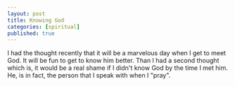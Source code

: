 ```yaml
---
layout: post
title: Knowing God
categories: [spiritual]
published: true
---
```


I had the thought recently that it will be a marvelous day when I get to meet God. It will be fun to get to know him better. Than I had a second thought which is, it would be a real shame if I didn't know God by the time I met him. He, is in fact, the person that I speak with when I "pray". 